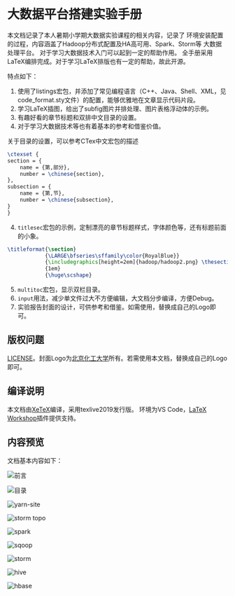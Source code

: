 # 大数据平台搭建实验手册

本文档记录了本人暑期小学期大数据实验课程的相关内容，记录了
环境安装配置的过程，内容涵盖了Hadoop分布式配置及HA高可用、Spark、Storm等
大数据处理平台。
对于学习大数据技术入门可以起到一定的帮助作用。
全手册采用LaTeX编排完成。对于学习LaTeX排版也有一定的帮助，故此开源。

特点如下：

1. 使用了listings宏包，并添加了常见编程语言（C++、Java、Shell、XML，见code_format.sty文件）的配置，能够优雅地在文章显示代码片段。
2. 学习LaTeX插图，给出了subfig图片并排处理、图片表格浮动体的示例。
3. 有趣好看的章节标题和双排中文目录的设置。
4. 对于学习大数据技术等也有着基本的参考和借鉴价值。

关于目录的设置，可以参考CTex中文宏包的描述
```tex
\ctexset {
section = {
    name = {第,部分},
    number = \chinese{section},
},
subsection = {
    name = {第,节},
    number = \chinese{subsection},
}
}
```

4. `titlesec`宏包的示例，定制漂亮的章节标题样式，字体颜色等，还有标题前面的小象。

```tex
\titleformat{\section}
            {\LARGE\bfseries\sffamily\color{RoyalBlue}}
            {\includegraphics[height=2em]{hadoop/hadoop2.png} \thesection{}.}
            {1em}
            {\huge\scshape}
```

5. `multitoc`宏包，显示双栏目录。
6. `input`用法，减少单文件过大不方便编辑，大文档分步编译，方便Debug。
7. 实验报告封面的设计，可供参考和借鉴。如需使用，替换成自己的Logo即可。

## 版权问题

[LICENSE](./LICENSE)。封面Logo为[北京化工大学](www.buct.edu.cn)所有。若需使用本文档，替换成自己的Logo即可。

## 编译说明

本文档由[XeTeX](http://xetex.sourceforge.net/)编译，采用texlive2019发行版。
环境为VS Code，[LaTeX Workshop](https://github.com/James-Yu/LaTeX-Workshop)插件提供支持。

## 内容预览

文档基本内容如下：

![前言](img/readme/before.png)

![目录](img/readme/toc.png)

![yarn-site](img/readme/yarn-site.png)

![storm topo](img/readme/topo.png)

![spark](img/readme/spark.png)

![sqoop](img/readme/sqoop.png)

![storm](img/readme/storm-jar.png)

![hive](img/readme/hive.png)

![hbase](img/readme/hbase.png)

